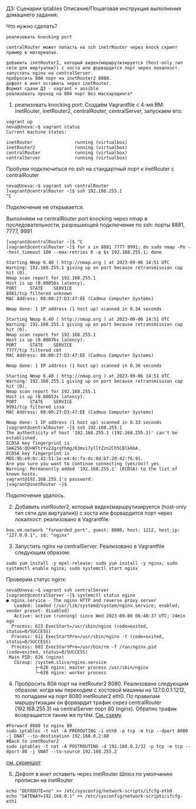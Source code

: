 ДЗ: Сценарии iptables
Описание/Пошаговая инструкция выполнения домашнего задания:

Что нужно сделать?

    реализовать knocking port

    centralRouter может попасть на ssh inetrRouter через knock скрипт
    пример в материалах.

    добавить inetRouter2, который виден(маршрутизируется (host-only тип сети для виртуалки)) с хоста или форвардится порт через локалхост.
    запустить nginx на centralServer.
    пробросить 80й порт на inetRouter2 8080.
    дефолт в инет оставить через inetRouter.
    Формат сдачи ДЗ - vagrant + ansible
    реализовать проход на 80й порт без маскарадинга*


1. реализовать knocking port:  Создаём Vagrantfile с 4-мя ВМ: inetRouter, inetRouter2, centralRouter, centralServer, запускаем его:

```
vagrant up
neva@Uneva:~$ vagrant status
Current machine states:

inetRouter                running (virtualbox)
inetRouter2               running (virtualbox)
centralRouter             running (virtualbox)
centralServer             running (virtualbox)
```

Пробуем подключиться по ssh на стандартный порт к inetRouter с centralRouter

```
neva@Uneva:~$ vagrant ssh centralRouter
[vagrant@centralRouter ~]$ ssh 192.168.255.1
^C
```
Подключение не открывается.


Выполняем на centralRouter port knocking через nmap в последовательности, разрешающей подключение по ssh: порты 8881, 7777, 9991

```	
[vagrant@centralRouter ~]$ ^C
[vagrant@centralRouter ~]$ for x in 8881 7777 9991; do sudo nmap -Pn --host_timeout 100 --max-retries 0 -p $x 192.168.255.1; done

Starting Nmap 6.40 ( http://nmap.org ) at 2023-09-06 14:51 UTC
Warning: 192.168.255.1 giving up on port because retransmission cap hit (0).
Nmap scan report for 192.168.255.1
Host is up (0.00056s latency).
PORT     STATE    SERVICE
8881/tcp filtered unknown
MAC Address: 08:00:27:D3:47:EE (Cadmus Computer Systems)

Nmap done: 1 IP address (1 host up) scanned in 0.34 seconds

Starting Nmap 6.40 ( http://nmap.org ) at 2023-09-06 14:51 UTC
Warning: 192.168.255.1 giving up on port because retransmission cap hit (0).
Nmap scan report for 192.168.255.1
Host is up (0.00076s latency).
PORT     STATE    SERVICE
7777/tcp filtered cbt
MAC Address: 08:00:27:D3:47:EE (Cadmus Computer Systems)

Nmap done: 1 IP address (1 host up) scanned in 0.36 seconds

Starting Nmap 6.40 ( http://nmap.org ) at 2023-09-06 14:51 UTC
Warning: 192.168.255.1 giving up on port because retransmission cap hit (0).
Nmap scan report for 192.168.255.1
Host is up (0.00053s latency).
PORT     STATE    SERVICE
9991/tcp filtered issa
MAC Address: 08:00:27:D3:47:EE (Cadmus Computer Systems)

Nmap done: 1 IP address (1 host up) scanned in 0.33 seconds
[vagrant@centralRouter ~]$ ssh 192.168.255.1
The authenticity of host '192.168.255.1 (192.168.255.1)' can't be established.
ECDSA key fingerprint is SHA256:QU+WTtrYu22grqYhmg/63mvi7yllYZzn2Ch5CBlk6bA.
ECDSA key fingerprint is MD5:9b:e9:0c:42:51:1e:e4:4c:fa:dc:8d:b7:20:42:f6:91.
Are you sure you want to continue connecting (yes/no)? yes
Warning: Permanently added '192.168.255.1' (ECDSA) to the list of known hosts.
vagrant@192.168.255.1's password:
[vagrant@inetRouter ~]$
```
Подключение удалось.

2. Добавить inetRouter2, который виден(маршрутизируется (host-only тип сети для виртуалки)) с хоста или форвардится порт через локалхост: реализовано в Vagrantfile:

```
box.vm.network "forwarded_port", guest: 8080, host: 1212, host_ip: "127.0.0.1", id: "nginx"
```

3. Запустить nginx на centralServer. Реализовано в Vagrantfile следующим образом:

```
sudo yum install -y epel-release; sudo yum install -y nginx; sudo systemctl enable nginx; sudo systemctl start nginx
```

Проверим статус nginx:

```
neva@Uneva:~$ vagrant ssh centralServer
[vagrant@centralServer ~]$ systemctl status nginx
● nginx.service - The nginx HTTP and reverse proxy server
   Loaded: loaded (/usr/lib/systemd/system/nginx.service; enabled; vendor preset: disabled)
   Active: active (running) since Wed 2023-09-06 06:48:37 UTC; 24min ago
  Process: 623 ExecStart=/usr/sbin/nginx (code=exited, status=0/SUCCESS)
  Process: 611 ExecStartPre=/usr/sbin/nginx -t (code=exited, status=0/SUCCESS)
  Process: 603 ExecStartPre=/usr/bin/rm -f /run/nginx.pid (code=exited, status=0/SUCCESS)
 Main PID: 626 (nginx)
   CGroup: /system.slice/nginx.service
           ├─626 nginx: master process /usr/sbin/nginx
           └─628 nginx: worker process
```
 
4. Пробросить 80й порт на inetRouter2 8080. Реализовано следующим образом:
 когда мы переходим с хостовой машины на  127.0.0.1:1212, то попадаем на порт 8080 inetRouter2 eth0. По правилам маршрутизации он форвардит трафик серез centralRouter (192.168.255.3) на centralServer порт 80 (nginx). Обратно трафик возвращается таким же путём. [См. схему](https://github.com/zoyqqyoz/Otus_Kaneva_dz20/blob/master/plan.pdf).

```
#Forward 8080 to nginx 80
sudo iptables -t nat -A PREROUTING -i eth0 -p tcp -m tcp --dport 8080 -j DNAT --to-destination 192.168.0.2:80
#Back to inetRouter2
sudo iptables -t nat -A POSTROUTING -d 192.168.0.2/32 -p tcp -m tcp --dport 80 -j SNAT --to-source 192.168.255.2
```
[см. скриншот](https://github.com/zoyqqyoz/Otus_Kaneva_dz20/blob/master/nginx.JPG)

5. Дефолт в инет оставить через inetRouter
Шлюз по умолчанию прописан на inetRouter

```
echo "DEFROUTE=no" >> /etc/sysconfig/network-scripts/ifcfg-eth0 
echo "GATEWAY=192.168.0.1" >> /etc/sysconfig/network-scripts/ifcfg-eth1
```
